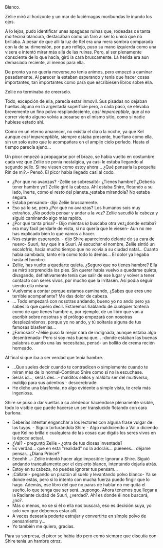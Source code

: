 Blanco.

Zeliie miró al horizonte y un mar de luciérnagas moribundas le inundo los ojos.

A lo lejos, pudo identificar unas apagadas ruinas que, rodeadas de tanta mortecina blancura, destacaban como un faro al ser lo unico que no brillaba.  A pesar de que alli la luz de Kel era una mera sombra comparada con la de su dimensión, por puro reflejo, puso su mano izquierda como una visera e intentó mirar más allá de las ruinas. Pero, al ser plenamente consciente de lo que hacía, giró la cara bruscamente. La herida era aun demasiado reciente, al menos para ella.

De pronto ya no queria moverse,no tenia animos, pero empezó a caminar pesadamente. Al parecer la estaban esperando y tenia que hacer cosas importantes, tan importantes como para que escribiesen libros sobre ella.

Zeliie no terminaba de creerselo.

Todo, excepción de ella, parecia estar inmovil. Sus pisadas no dejaban huellas alguna en la argentada superficie pero, a cada paso, se elevaba brevemente un fino polvo resplandeciente, *casi imperceptible*, que al no correr viento alguno volvia a posarse en el mismo sitio, como si nadie hubiese estado ahi. 

Como en un eterno amanecer, no existia el dia o la noche, ya que Kel aunque *casi imperceptible*, siempre estaba presente, huerfano como ella, sin un solo astro que le acompañara en el amplio cielo perlado. Hasta el tiempo parecía ajeno...

Un picor empezó a propagarse por el brazo, se habia vuelto en costumbre cada vez que Zeliie se ponia nostalgica, ya casi le estaba llegando al segundo sello.
Si me viesen como estoy ahora... ¿Qué pensaria la pequeña Rin de mi?.- Pensó. El picor habia llegado casi al codo.
- ¿Por que no avanzas? -Zeliie se sobresaltó- ¿Tienes hambre? ¿Deberia tener hambre yo?
Zeliie giró la cabeza. Ahí estaba Shire, flotando a su lado, inerte, como el resto del planeta.¿estaba mirandola? No estaba segura.
- Estaba pensando- dijo Zeliie bruscamente.
- Eso ya lo se, pero ¿Por qué no avanzas? Los humanos sois muy extraños. ¿No podeis pensar y andar a la vez?
Zeliie sacudió la cabeza y siguió caminando algo más rapido.
- ¿Por qué tanta prisa? - Dijo mientas *la* buscaba otra vez¿donde estaba? era muy facil perdarle de vista, si no quería que le viesen-  Aun no me has explicado bien lo que vamos a hacer.
- Nos estarán esperando. - dijo Shire apareciendo delante de su cara de nuevo- Suuri, hay que ir a Suuri.
Al escuchar el nombre, Zeliie sintió un escalofrio, hacia mucho tiempo que no volvia a su ciudad natal... Cuanto habia cambiado, tanto ella como todo lo demás...
El dolor ya llegaba hasta el hombro.
- Zeliie, has vuelto a quedarte quieta. ¿Seguro que no tienes hambre?
Ella se miró sorprendida los pies. Sin querer habia vuelvo a quedarse quieta, divagando, definitivamente tenía que salir de ese lugar y volver a tener contacto con seres vivos, por mucho que la irritasen. Así podia seguir siendo ella misma.
- Vuelveme a contar porque estamos caminando, ¿Sabes que eres une terrible acompañante? Me das dolor de cabeza.
- ... Todo empezará con nosotras andando, bueno yo no ando pero ya sabes lo que quiero decir. Estaremos hablando de cualquier tontería como de que tienes hambre o, por ejemplo, de un libro que van a escribir sobre nosotras y el prólogo empezará con nosotras desplazándonos, porque yo no ando, y tú soltarás alguna de tus famosas blasfemias…
- ¿Famosas? -Zeliie puso la mejor cara de indignada, aunque estaba algo desentrenada- Pero si soy más buena que... -donde estaban las buenas palabras cuando una las necesitaba, pensó- un bollito de crema recién horneado.

Al final si que iba a ser verdad que tenia hambre.

- …Que sueles decir cuando te contradicen o simplemente cuando te miran más de lo normal-Continuo Shire como si no la escuchase.
- Serás id…, serás des...- malditos sellos y maldito ser del multiverso, maldijo para sus adentros - descerebrade.
- He dicho una blasfemia, no algo evidente a simple vista, te creía más ingeniosa.

Shire se puso a dar vueltas a su alrededor haciendose plenamente visible, todo lo visible que puede hacerse un ser translucido flotando con cara burlona.
- Deberías intentar enganchar a los lectores con alguna frase vulgar de las tuyas. - Siguió torturándola Shire - Algo maldiciendo a Val o diciendo que Kel no brilla o cualquiera de las cosas que digáis los seres vivos en la época actual.
- ¿Val? - preguntó Zeliie - ¿otra de tus diosas inventada?
- Es verdad... que en esta "realidad" no la adoráis... pueeees... déjame pensar...¿Diana Prince?
- Eeeehh...- Zeliie intentó hacer algo imposible: Ignorar a Shire. Siguió andando tranquilamente por el desierto blanco, intentando dejarla atrás.
- Estoy en tu cabeza, no puedes ignorar tus pensam...
- ¡Cállate!- pegando un pisotón al suelo y levantando polvo blanco- Ya se donde estás, pero si lo intento con mucha fuerza puedo fingir que lo hago. Además, ese libro del que no paras de hablar no me quita el sueño, lo que tenga que ser será...supongo. Ahora tenemos que llegar a la Radiante ciudad de Suuri, ¿verdad?. Ahí es donde él nos buscará, ¿no?.
- Más o menos, no se si él o ella nos buscará, eso es decisión suya, yo solo veo que debemos estar allí.
- A veces desearía poderte estrujar y convertirte en simple polvo de pensamiento y...
- Yo también me quiero, gracias.

Para su sorpresa, el picor se habia ido pero como siempre que discutia con Shire tenia un hambre otroz.
